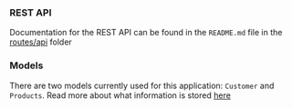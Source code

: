 ### REST API

Documentation for the REST API can be found in the `README.md` file in the [routes/api](./routes/api) folder

### Models

There are two models currently used for this application: `Customer` and `Products`. Read more about what information is stored [here](./models/README.md)
